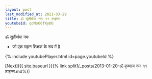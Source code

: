 ```yaml
---
layout: post
last_modified_at: 2021-03-29
title: ॐ सुतीर्थया नमः ११ टाइम्स
youtubeId: qdNsO6fXyDU
---
```

 
 
 ॐ सुतीर्थया नमः  
 
 -  जो एक महान शिक्षक के रूप में है 
 
  
 
  
 
 
 
 
 
 


{% include youtubePlayer.html id=page.youtubeId %}
 
[Next]({{ site.baseurl }}{% link  split1/_posts/2013-01-20-ॐ कृष्णाय नमः ११ टाइम्स.md%})
 
